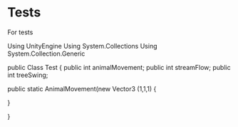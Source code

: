 # Tests
For tests

Using UnityEngine
Using System.Collections
Using System.Collection.Generic

public Class Test
{
  public int animalMovement;
  public int streamFlow;
  public int treeSwing;
  
  
  
  public static AnimalMovement(new Vector3 (1,1,1)
  {
  
  
  }



}
